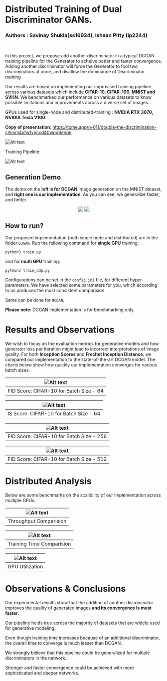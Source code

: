 # Distributed Training of Dual Discriminator GANs.
### Authors : Savinay Shukla(ss16924), Ishaan Pitty (ip2244) 


<br>

In this project, we propose add another discriminator in a typical DCGAN training pipeline for the Generator to acheive better and faster convergence. Adding another discriminator will force the Generator to fool two discriminators at once, and disallow the dominance of Discriminator training. 

Our results are based on implementing our improvised training pipeline across various datasets which include **CIFAR-10, CIFAR-100, MNIST and SVHN**. We benchmarked our performance on various datasets to know possible limitations and improvements across a diverse set of images.

GPUs used for single-node and distributed-training : **NVIDIA RTX 3070, NVIDIA Tesla V100**.

**Copy of presentation**: https://tome.app/n-011/double-the-discrimination-clhmm4xfw1vyncd40wpg6enqe

![Alt text](plots/paperImage.PNG)


Training Pipeline:


![Alt text](plots/Diagram.gif)

## Generation Demo

The demo on the **left is for DCGAN** image generation on the MNIST dataset, and **right one is our implementation**. As you can see, we generalize faster, and better.

<p align="center">
<img src="plots/Dc.gif">
<img src="plots/D2.gif">
</p>


## How to run?

Our proposed implementation (both single node and distributed) are in the folder `D3GAN`. Run the following command for **single GPU** training: 

```
python3 train.py
```

and for **multi GPU** training:

```
python3 train_ddp.py
```

Configurations can be set in the `config.ini` file, for different hyper-parameters. We have selected some parameters for you, which according to us produces the most consistent comparision.

Same can be done for `DCGAN`.

**Please note**: DCGAN implementation is for benchmarking only.

# Results and Observations

We wish to focus on the evaluation metrics for generative models and how generator loss per iteration might lead to incorrect interpretations of image quality. For both **Inception Scores** and **Frechet Inception Distance**, we compared our implementation to the state-of-the-art DCGAN model. The charts below show how quickly our implementation converges for various batch sizes.

| ![Alt text](plots/FID_score_comparision_64.png) | 
|:--:| 
| FID Score: CIFAR-10 for Batch Size - 64 |

| ![Alt text](plots/IS_score_comparision.png) | 
|:--:| 
| IS Score: CIFAR-10 for Batch Size - 64 |

| ![Alt text](plots/FID_score_comparision_256.png) | 
|:--:| 
| FID Score: CIFAR-10 for Batch Size - 256 |

| ![Alt text](plots/FID_score_comparision_512.png) | 
|:--:| 
| FID Score: CIFAR-10 for Batch Size - 512 |

# Distributed Analysis

Below are some benchmarks on the scalibility of our implementation across multiple GPUs.

| ![Alt text](plots/ddp_throughput.png) | 
|:--:| 
| Throughput Comparision |

| ![Alt text](plots/ddp_traiing_time.png) | 
|:--:| 
| Training Time Comparision |

| ![Alt text](plots/ddp_utilization.png) | 
|:--:| 
| GPU Utilization |


# Observations & Conclusions

Our experimental results show that the addition of another discriminator improves the quality of generated images **and its convergence is must faster**.

Our pipeline holds true across the majority of datasets that are widely used for generative modeling.

Even though training time increases because of an additional discriminator, the overall time to converge is much lesser than DCGAN.

We strongly believe that this pipeline could be generalized for multiple discriminators in the network. 

Stronger and faster convergence could be achieved with more sophisticated and deeper networks. 








